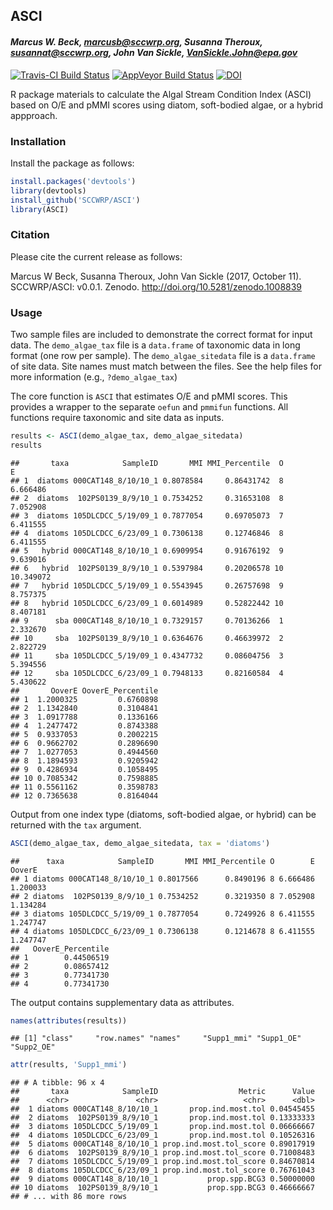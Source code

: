 
## ASCI

#### *Marcus W. Beck, marcusb@sccwrp.org, Susanna Theroux, susannat@sccwrp.org, John Van Sickle, VanSickle.John@epa.gov*

[![Travis-CI Build Status](https://travis-ci.org/SCCWRP/ASCI.svg?branch=master)](https://travis-ci.org/SCCWRP/ASCI)
[![AppVeyor Build Status](https://ci.appveyor.com/api/projects/status/github/SCCWRP/ASCI?branch=master&svg=true)](https://ci.appveyor.com/project/SCCWRP/ASCI)
[![DOI](https://zenodo.org/badge/106055957.svg)](https://zenodo.org/badge/latestdoi/106055957)

R package materials to calculate the Algal Stream Condition Index (ASCI) based on O/E and pMMI scores using diatom, soft-bodied algae, or a hybrid appproach.

### Installation

Install the package as follows:


```r
install.packages('devtools')
library(devtools)
install_github('SCCWRP/ASCI')
library(ASCI)
```

### Citation

Please cite the current release as follows:

Marcus W Beck, Susanna Theroux, John Van Sickle (2017, October 11). SCCWRP/ASCI: v0.0.1. Zenodo. http://doi.org/10.5281/zenodo.1008839

### Usage

Two sample files are included to demonstrate the correct format for input data. The `demo_algae_tax` file is a `data.frame` of taxonomic data in long format (one row per sample).  The `demo_algae_sitedata` file is a `data.frame` of site data.  Site names must match between the files. See the help files for more information (e.g., `?demo_algae_tax`)

The core function is `ASCI` that estimates O/E and pMMI scores.  This provides a wrapper to the separate `oefun` and `pmmifun` functions. All functions require taxonomic and site data as inputs. 


```r
results <- ASCI(demo_algae_tax, demo_algae_sitedata)
results
```

```
##       taxa            SampleID       MMI MMI_Percentile  O         E
## 1  diatoms 000CAT148_8/10/10_1 0.8078584     0.86431742  8  6.666486
## 2  diatoms  102PS0139_8/9/10_1 0.7534252     0.31653108  8  7.052908
## 3  diatoms 105DLCDCC_5/19/09_1 0.7877054     0.69705073  7  6.411555
## 4  diatoms 105DLCDCC_6/23/09_1 0.7306138     0.12746846  8  6.411555
## 5   hybrid 000CAT148_8/10/10_1 0.6909954     0.91676192  9  9.639016
## 6   hybrid  102PS0139_8/9/10_1 0.5397984     0.20206578 10 10.349072
## 7   hybrid 105DLCDCC_5/19/09_1 0.5543945     0.26757698  9  8.757375
## 8   hybrid 105DLCDCC_6/23/09_1 0.6014989     0.52822442 10  8.407181
## 9      sba 000CAT148_8/10/10_1 0.7329157     0.70136266  1  2.332670
## 10     sba  102PS0139_8/9/10_1 0.6364676     0.46639972  2  2.822729
## 11     sba 105DLCDCC_5/19/09_1 0.4347732     0.08604756  3  5.394556
## 12     sba 105DLCDCC_6/23/09_1 0.7948133     0.82160584  4  5.430622
##       OoverE OoverE_Percentile
## 1  1.2000325         0.6760898
## 2  1.1342840         0.3104841
## 3  1.0917788         0.1336166
## 4  1.2477472         0.8743388
## 5  0.9337053         0.2002215
## 6  0.9662702         0.2896690
## 7  1.0277053         0.4944560
## 8  1.1894593         0.9205942
## 9  0.4286934         0.1058495
## 10 0.7085342         0.7598885
## 11 0.5561162         0.3598783
## 12 0.7365638         0.8164044
```

Output from one index type (diatoms, soft-bodied algae, or hybrid) can be returned with the `tax` argument.

```r
ASCI(demo_algae_tax, demo_algae_sitedata, tax = 'diatoms')
```

```
##      taxa            SampleID       MMI MMI_Percentile O        E   OoverE
## 1 diatoms 000CAT148_8/10/10_1 0.8017566      0.8490196 8 6.666486 1.200033
## 2 diatoms  102PS0139_8/9/10_1 0.7534252      0.3219350 8 7.052908 1.134284
## 3 diatoms 105DLCDCC_5/19/09_1 0.7877054      0.7249926 8 6.411555 1.247747
## 4 diatoms 105DLCDCC_6/23/09_1 0.7306138      0.1214678 8 6.411555 1.247747
##   OoverE_Percentile
## 1        0.44506519
## 2        0.08657412
## 3        0.77341730
## 4        0.77341730
```

The output contains supplementary data as attributes.

```r
names(attributes(results))
```

```
## [1] "class"     "row.names" "names"     "Supp1_mmi" "Supp1_OE"  "Supp2_OE"
```

```r
attr(results, 'Supp1_mmi')
```

```
## # A tibble: 96 x 4
##       taxa            SampleID                  Metric      Value
##      <chr>               <chr>                   <chr>      <dbl>
##  1 diatoms 000CAT148_8/10/10_1       prop.ind.most.tol 0.04545455
##  2 diatoms  102PS0139_8/9/10_1       prop.ind.most.tol 0.13333333
##  3 diatoms 105DLCDCC_5/19/09_1       prop.ind.most.tol 0.06666667
##  4 diatoms 105DLCDCC_6/23/09_1       prop.ind.most.tol 0.10526316
##  5 diatoms 000CAT148_8/10/10_1 prop.ind.most.tol_score 0.89017919
##  6 diatoms  102PS0139_8/9/10_1 prop.ind.most.tol_score 0.71008483
##  7 diatoms 105DLCDCC_5/19/09_1 prop.ind.most.tol_score 0.84670814
##  8 diatoms 105DLCDCC_6/23/09_1 prop.ind.most.tol_score 0.76761043
##  9 diatoms 000CAT148_8/10/10_1           prop.spp.BCG3 0.50000000
## 10 diatoms  102PS0139_8/9/10_1           prop.spp.BCG3 0.46666667
## # ... with 86 more rows
```



